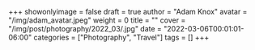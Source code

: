 +++
showonlyimage = false
draft = true
author = "Adam Knox"
avatar = "/img/adam_avatar.jpeg"
weight = 0
title = ""
cover = "/img/post/photography/2022_03/.jpg"
date = "2022-03-06T00:01:01-06:00"
categories = ["Photography", "Travel"]
tags = []
+++
<!--more-->
